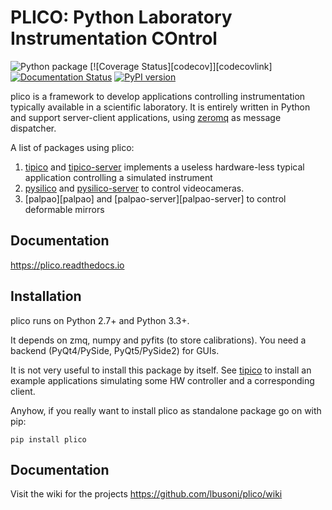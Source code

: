 # PLICO: Python Laboratory Instrumentation COntrol

 ![Python package](https://github.com/ArcetriAdaptiveOptics/plico/workflows/Python%20package/badge.svg)
 [![Coverage Status][codecov]][codecovlink]
 [![Documentation Status](https://readthedocs.org/projects/plico/badge/?version=latest)](https://plico.readthedocs.io/en/latest/?badge=latest)
 [![PyPI version][pypiversion]][pypiversionlink]


plico is a framework to develop applications controlling instrumentation typically available in a scientific laboratory.
It is entirely written in Python and support server-client applications, using [zeromq][zmq] as message dispatcher.



A list of packages using plico:
   1. [tipico][tipico] and [tipico-server][tipico-server] implements a useless hardware-less typical application controlling a simulated instrument
   1. [pysilico][pysilico] and [pysilico-server][pysilico-server] to control videocameras.
   1. [palpao][palpao] and [palpao-server][palpao-server] to control deformable mirrors


## Documentation

https://plico.readthedocs.io




## Installation

plico runs on Python 2.7+ and Python 3.3+. 

It depends on zmq, numpy and pyfits (to store calibrations). You need a backend (PyQt4/PySide, PyQt5/PySide2) for GUIs.

It is not very useful to install this package by itself. See [tipico][tipico] to install an example applications simulating some HW controller and a corresponding client. 

Anyhow, if you really want to install plico as standalone package go on with pip:

```
pip install plico
```

## Documentation
Visit the wiki for the projects https://github.com/lbusoni/plico/wiki




[zmq]: http://zeromq.org
[plico]: https://github.com/ArcetriAdaptiveOptics/plico
[tipico]: https://github.com/ArcetriAdaptiveOptics/tipico
[tipico-server]: https://github.com/ArcetriAdaptiveOptics/tipico_server
[pysilico]: https://github.com/ArcetriAdaptiveOptics/pysilico
[pysilico-server]: https://github.com/ArcetriAdaptiveOptics/pysilico_server
[travis]: https://travis-ci.com/ArcetriAdaptiveOptics/palpao.svg?branch=master "go to travis"
[travislink]: https://travis-ci.com/ArcetriAdaptiveOptics/plico
[coveralls]: https://coveralls.io/repos/github/ArcetriAdaptiveOptics/plico/badge.svg?branch=master "go to coveralls"
[coverallslink]: https://coveralls.io/github/ArcetriAdaptiveOptics/plico
[pypiversion]: https://badge.fury.io/py/plico.svg
[pypiversionlink]: https://badge.fury.io/py/plico


